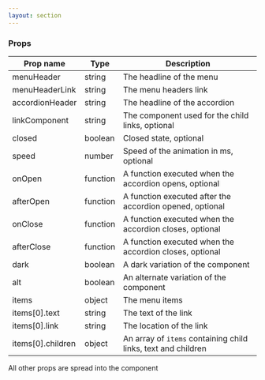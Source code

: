```yaml
---
layout: section
---
```


### Props

| Prop name | Type    | Description
|-----------|---------|----------------------------------|
| menuHeader        | string   | The headline of the menu
| menuHeaderLink    | string   | The menu headers link
| accordionHeader   | string   | The headline of the accordion
| linkComponent     | string   | The component used for the child links, optional
| closed            | boolean  | Closed state, optional
| speed             | number   | Speed of the animation in ms, optional
| onOpen            | function | A function executed when the accordion opens, optional
| afterOpen         | function | A function executed after the accordion opened, optional
| onClose           | function | A function executed when the accordion closes, optional
| afterClose        | function | A function executed when the accordion closes, optional
| dark              | boolean  | A dark variation of the component
| alt               | boolean  | An alternate variation of the component
| items             | object   | The menu items
| items[0].text     | string   | The text of the link
| items[0].link     | string   | The location of the link
| items[0].children | object   | An array of `items` containing child links, text and children

All other props are spread into the component
